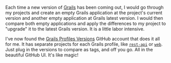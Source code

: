 Each time a new version of [Grails](http://grails.org/) has been coming out,
I would go through my projects and create an empty Grails application at the
project's current version and another empty application at Grails latest
version.  I would then compare both empty applications and apply the differences
to my project to "upgrade" it to the latest Grails version.  It is a little
labor intensive.

I've now found the
[Grails Profiles Versions](https://github.com/grails-profiles-versions) GitHub
account that does it all for me.  It has separate projects for each Grails
profile, like
[`rest-api`](https://github.com/grails-profiles-versions/rest-api-versions) or
[`web`](https://github.com/grails-profiles-versions/web-versions).  Just
plug in the versions to compare as tags, and off you go.  All in the beautiful
GitHub UI.  It's like magic!
